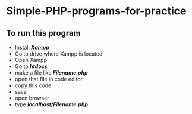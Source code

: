 # Simple-PHP-programs-for-practice
## To run this program 
* Install ***Xampp***
* Go to drive where Xampp is located 
* Open Xampp
* Go to ***htdocs***
* make a file like ***Filename.php***
* open that file in code editor
* copy this code
* save 
* open browser 
* type ***localhost/Filename.php***                                  
